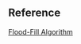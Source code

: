 ## Reference

[Flood-Fill Algorithm](https://www.geeksforgeeks.org/flood-fill-algorithm-implement-fill-paint/)
